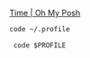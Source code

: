 [Time | Oh My Posh](https://ohmyposh.dev)
```bash
code ~/.profile
```

```pwoershell
 code $PROFILE
```
